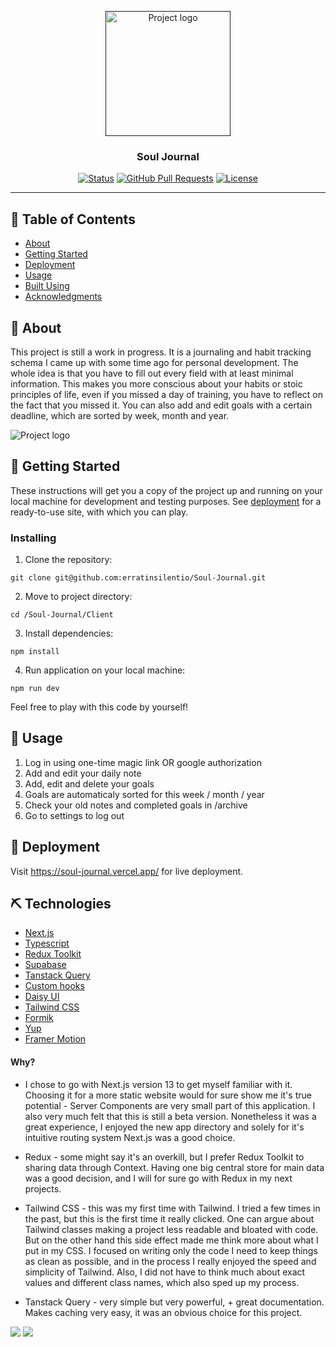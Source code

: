 <p align="center">
  <a href="" rel="noopener">
 <img width=200px height=200px src="https://media.giphy.com/media/3oriO1xZwWiTUcyv4s/giphy.gif" alt="Project logo"></a>
</p>

<h3 align="center">Soul Journal</h3>

<div align="center">

[![Status](https://img.shields.io/badge/status-active-success.svg)]()
[![GitHub Pull Requests](https://img.shields.io/github/issues-pr/kylelobo/The-Documentation-Compendium.svg)](https://github.com/erratinsilentio/Orders/pulls)
[![License](https://img.shields.io/badge/license-MIT-blue.svg)](/LICENSE)

</div>

---

## 📝 Table of Contents

- [About](#about)
- [Getting Started](#getting_started)
- [Deployment](#deployment)
- [Usage](#usage)
- [Built Using](#built_using)
- [Acknowledgments](#acknowledgement)

## 🧐 About <a name = "about"></a>

This project is still a work in progress. It is a journaling and habit tracking schema I came up with some time ago for personal development. The whole idea is that you have to fill out every field with at least minimal information. This makes you more conscious about your habits or stoic principles of life, even if you missed a day of training, you have to reflect on the fact that you missed it. You can also add and edit goals with a certain deadline, which are sorted by week, month and year.

<img src="https://media.giphy.com/media/v1.Y2lkPTc5MGI3NjExYjk2MzZmNjY1NTVlZWNjZGZmZjFjY2E0OTM3ZGM3ZmE4YTZhYzliZiZjdD1n/hBLjzDjRdDTL28ljEq/giphy.gif" alt="Project logo">

## 🏁 Getting Started <a name = "getting_started"></a>

These instructions will get you a copy of the project up and running on your local machine for development and testing purposes. See [deployment](#deployment) for a ready-to-use site, with which you can play.

### Installing

1. Clone the repository:

```
git clone git@github.com:erratinsilentio/Soul-Journal.git
```

2. Move to project directory:

```
cd /Soul-Journal/Client
```

3. Install dependencies:

```
npm install
```

4. Run application on your local machine:

```
npm run dev
```

Feel free to play with this code by yourself!

## 🎈 Usage <a name="usage"></a>

1. Log in using one-time magic link OR google authorization
2. Add and edit your daily note
3. Add, edit and delete your goals
4. Goals are automaticaly sorted for this week / month / year
5. Check your old notes and completed goals in /archive
6. Go to settings to log out

## 🚀 Deployment <a name = "deployment"></a>

Visit https://soul-journal.vercel.app/ for live deployment.

## ⛏️ Technologies <a name = "built_using"></a>

- [Next.js](https://nextjs.org)
- [Typescript](https://www.typescriptlang.org)
- [Redux Toolkit](https://redux-toolkit.js.org)
- [Supabase](https://supabase.com)
- [Tanstack Query](https://tanstack.com/query/latest)
- [Custom hooks](https://reactjs.org/docs/hooks-custom.html)
- [Daisy UI](https://daisyui.com)
- [Tailwind CSS](https://tailwindcss.com)
- [Formik](https://formik.org)
- [Yup](https://github.com/jquense/yup)
- [Framer Motion](https://www.framer.com/motion/)

#### Why?

- I chose to go with Next.js version 13 to get myself familiar with it. Choosing it for a more static website would for sure show me it's true potential - Server Components are very small part of this application. I also very much felt that this is still a beta version. Nonetheless it was a great experience, I enjoyed the new app directory and solely for it's intuitive routing system Next.js was a good choice.

- Redux - some might say it's an overkill, but I prefer Redux Toolkit to sharing data through Context. Having one big central store for main data was a good decision, and I will for sure go with Redux in my next projects.

- Tailwind CSS - this was my first time with Tailwind. I tried a few times in the past, but this is the first time it really clicked. One can argue about Tailwind classes making a project less readable and bloated with code. But on the other hand this side effect made me think more about what I put in my CSS. I focused on writing only the code I need to keep things as clean as possible, and in the process I really enjoyed the speed and simplicity of Tailwind. Also, I did not have to think much about exact values and different class names, which also sped up my process.

- Tanstack Query - very simple but very powerful, + great documentation. Makes caching very easy, it was an obvious choice for this project.

<img src="https://res.cloudinary.com/dlj4gyfwy/image/upload/v1676638203/souljournal/Zrzut_ekranu_2023-02-17_o_13.49.10_cknpwi.png">
<img src="https://res.cloudinary.com/dlj4gyfwy/image/upload/v1676638203/souljournal/Zrzut_ekranu_2023-02-17_o_13.49.28_is8i60.png">
